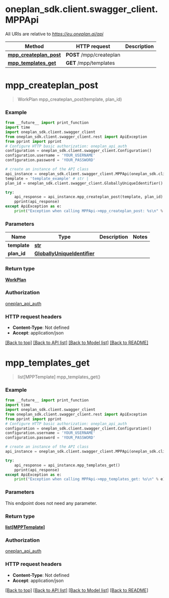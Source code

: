 # oneplan_sdk.client.swagger_client.MPPApi

All URIs are relative to *https://eu.oneplan.ai/api*

Method | HTTP request | Description
------------- | ------------- | -------------
[**mpp_createplan_post**](MPPApi.md#mpp_createplan_post) | **POST** /mpp/createplan | 
[**mpp_templates_get**](MPPApi.md#mpp_templates_get) | **GET** /mpp/templates | 

# **mpp_createplan_post**
> WorkPlan mpp_createplan_post(template, plan_id)



### Example
```python
from __future__ import print_function
import time
import oneplan_sdk.client.swagger_client
from oneplan_sdk.client.swagger_client.rest import ApiException
from pprint import pprint
# Configure HTTP basic authorization: oneplan_api_auth
configuration = oneplan_sdk.client.swagger_client.Configuration()
configuration.username = 'YOUR_USERNAME'
configuration.password = 'YOUR_PASSWORD'

# create an instance of the API class
api_instance = oneplan_sdk.client.swagger_client.MPPApi(oneplan_sdk.client.swagger_client.ApiClient(configuration))
template = 'template_example' # str | 
plan_id = oneplan_sdk.client.swagger_client.GloballyUniqueIdentifier() # GloballyUniqueIdentifier | 

try:
    api_response = api_instance.mpp_createplan_post(template, plan_id)
    pprint(api_response)
except ApiException as e:
    print("Exception when calling MPPApi->mpp_createplan_post: %s\n" % e)
```

### Parameters

Name | Type | Description  | Notes
------------- | ------------- | ------------- | -------------
 **template** | [**str**](.md)|  | 
 **plan_id** | [**GloballyUniqueIdentifier**](.md)|  | 

### Return type

[**WorkPlan**](WorkPlan.md)

### Authorization

[oneplan_api_auth](../README.md#oneplan_api_auth)

### HTTP request headers

 - **Content-Type**: Not defined
 - **Accept**: application/json

[[Back to top]](#) [[Back to API list]](../README.md#documentation-for-api-endpoints) [[Back to Model list]](../README.md#documentation-for-models) [[Back to README]](../README.md)

# **mpp_templates_get**
> list[MPPTemplate] mpp_templates_get()



### Example
```python
from __future__ import print_function
import time
import oneplan_sdk.client.swagger_client
from oneplan_sdk.client.swagger_client.rest import ApiException
from pprint import pprint
# Configure HTTP basic authorization: oneplan_api_auth
configuration = oneplan_sdk.client.swagger_client.Configuration()
configuration.username = 'YOUR_USERNAME'
configuration.password = 'YOUR_PASSWORD'

# create an instance of the API class
api_instance = oneplan_sdk.client.swagger_client.MPPApi(oneplan_sdk.client.swagger_client.ApiClient(configuration))

try:
    api_response = api_instance.mpp_templates_get()
    pprint(api_response)
except ApiException as e:
    print("Exception when calling MPPApi->mpp_templates_get: %s\n" % e)
```

### Parameters
This endpoint does not need any parameter.

### Return type

[**list[MPPTemplate]**](MPPTemplate.md)

### Authorization

[oneplan_api_auth](../README.md#oneplan_api_auth)

### HTTP request headers

 - **Content-Type**: Not defined
 - **Accept**: application/json

[[Back to top]](#) [[Back to API list]](../README.md#documentation-for-api-endpoints) [[Back to Model list]](../README.md#documentation-for-models) [[Back to README]](../README.md)


